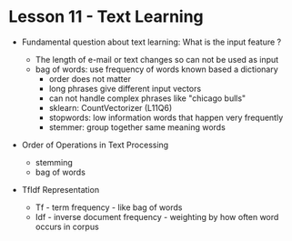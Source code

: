 # Lesson 11 - Text Learning

- Fundamental question about text learning: What is the input feature ?
	- The length of e-mail or text changes so can not be used as input
	- bag of words: use frequency of words known based a dictionary
		- order does not matter
		- long phrases give different input vectors
		- can not handle complex phrases like "chicago bulls"
		- sklearn: CountVectorizer (L11Q6)
		- stopwords: low information words that happen very frequently
		- stemmer:  group together same meaning words

- Order of Operations in Text Processing
	- stemming
	- bag of words

- TfIdf Representation
	- Tf - term frequency - like bag of words
	- Idf - inverse document frequency - weighting by how often word occurs in corpus